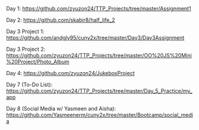 Day 1: https://github.com/zyuzon24/TTP_Projects/tree/master/Assignment1

Day 2: https://github.com/skabir8/half_life_2

Day 3 Project 1: https://github.com/andgly95/cuny2x/tree/master/Day3/Day3Assignment

Day 3 Project 2: https://github.com/zyuzon24/TTP_Projects/tree/master/OO%20JS%20Mini%20Project/Photo_Album

Day 4: https://github.com/zyuzon24/JukeboxProject

Day 7 (To-Do List): https://github.com/zyuzon24/TTP_Projects/tree/master/Day_5_Practice/my_app

Day 8 (Social Media w/ Yasmeen and Aisha): https://github.com/Yasmeenerm/cuny2x/tree/master/Bootcamp/social_media